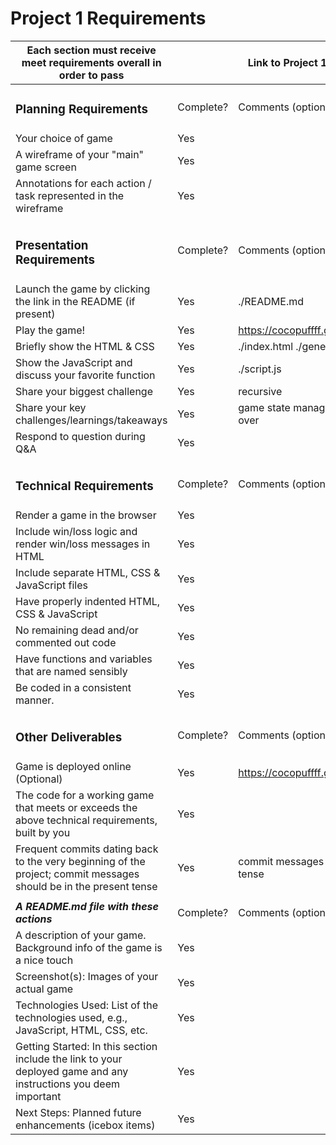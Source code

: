 # Project 1 Requirements

| Each section must receive meet requirements overall in order to pass                                              |           | Link to Project 1 Requirements         |
| ----------------------------------------------------------------------------------------------------------------- | --------- | -------------------------------------- |
| <h3>Planning Requirements</h3>                                                                                    | Complete? | Comments (optional)                    |
| Your choice of game                                                                                               | Yes       |                                        |
| A wireframe of your "main" game screen                                                                            | Yes       |                                        |
| Annotations for each action / task represented in the wireframe                                                   | Yes       |                                        |
|                                                                                                                   |           |                                        |
| <h3>Presentation Requirements</h3>                                                                                | Complete? | Comments (optional)                    |
| Launch the game by clicking the link in the README (if present)                                                   | Yes       | ./README.md                            |
| Play the game!                                                                                                    | Yes       | https://cocopuffff.github.io/Sudoku/   |
| Briefly show the HTML & CSS                                                                                       | Yes       | ./index.html ./general.css ./style.css |
| Show the JavaScript and discuss your favorite function                                                            | Yes       | ./script.js                            |
| Share your biggest challenge                                                                                      | Yes       | recursive                              |
| Share your key challenges/learnings/takeaways                                                                     | Yes       | game state management on game over     |
| Respond to question during Q&A                                                                                    | Yes       |                                        |
|                                                                                                                   |           |                                        |
| <h3>Technical Requirements</h3>                                                                                   | Complete? | Comments (optional)                    |
| Render a game in the browser                                                                                      | Yes       |                                        |
| Include win/loss logic and render win/loss messages in HTML                                                       | Yes       |                                        |
| Include separate HTML, CSS & JavaScript files                                                                     | Yes       |                                        |
| Have properly indented HTML, CSS & JavaScript                                                                     | Yes       |                                        |
| No remaining dead and/or commented out code                                                                       | Yes       |                                        |
| Have functions and variables that are named sensibly                                                              | Yes       |                                        |
| Be coded in a consistent manner.                                                                                  | Yes       |                                        |
|                                                                                                                   |           |                                        |
| <h3>Other Deliverables</h3>                                                                                       | Complete? | Comments (optional)                    |
| Game is deployed online (Optional)                                                                                | Yes       | https://cocopuffff.github.io/Sudoku/   |
| The code for a working game that meets or exceeds the above technical requirements, built by you                  | Yes       |                                        |
| Frequent commits dating back to the very beginning of the project; commit messages should be in the present tense | Yes       | commit messages mostly present tense   |
|                                                                                                                   |           |                                        |
| <b><i>A README.md file with these actions<i></b>                                                                  | Complete? | Comments (optional)                    |
| A description of your game. Background info of the game is a nice touch                                           | Yes       |                                        |
| Screenshot(s): Images of your actual game                                                                         | Yes       |                                        |
| Technologies Used: List of the technologies used, e.g., JavaScript, HTML, CSS, etc.                               | Yes       |                                        |
| Getting Started: In this section include the link to your deployed game and any instructions you deem important   | Yes       |                                        |
| Next Steps: Planned future enhancements (icebox items)                                                            | Yes       |                                        |
